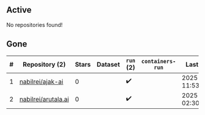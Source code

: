## Active
No repositories found!

## Gone
| # | Repository (2) | Stars | Dataset | `run` (2) | `containers-run` | Last Modified |
| --- | --- | --- | --- | --- | --- | --- |
| 1 | [nabilrei/ajak-ai](https://github.com/nabilrei/ajak-ai) | 0 |  | :heavy_check_mark: |  | 2025-01-26 11:53:35+00:00 |
| 2 | [nabilrei/arutala.ai](https://github.com/nabilrei/arutala.ai) | 0 |  | :heavy_check_mark: |  | 2025-03-22 02:30:21+00:00 |
